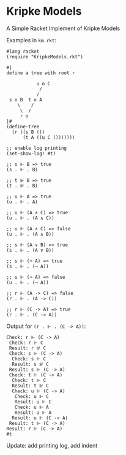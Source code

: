 

# Kripke Models

A Simple Racket Implement of Kripke Models

Examples in `km.rkt`:

```racket
#lang racket
(require "KripkeModels.rkt")

#|
define a tree with root r

           u o C
            /
           /
 s o B  t o A 
    \    /
     \  /
     r o 
|#
(define-tree
  (r ((s B ())
      (t A ((u C ()))))))

;; enable log printing
(set-show-log! #t)

;; s ⊩ B => true
(s . ⊩ . B)

;; t ⊮ B => true
(t . ⊮ . B)

;; u ⊩ A => true
(u . ⊩ . A)

;; u ⊩ (A ∧ C) => true
(u . ⊩ . (A ∧ C))

;; u ⊩ (A ∧ C) => false
(u . ⊩ . (A ∧ B))

;; s ⊩ (A ∨ B) => true
(s . ⊩ . (A ∨ B))

;; s ⊩ (¬ A) => true
(s . ⊩ . (¬ A))

;; u ⊩ (¬ A) => false
(u . ⊩ . (¬ A))

;; r ⊩ (A -> C) => false
(r . ⊩ . (A -> C))

;; r ⊩ (C -> A) => true
(r . ⊩ . (C -> A))
```

Output for `(r . ⊩ . (C -> A))`:

```
Check: r ⊩ (C -> A)
 Check: r ⊩ C
 Result: r ⊮ C
 Check: s ⊩ (C -> A)
  Check: s ⊩ C
  Result: s ⊮ C
 Result: s ⊩ (C -> A)
 Check: t ⊩ (C -> A)
  Check: t ⊩ C
  Result: t ⊮ C
  Check: u ⊩ (C -> A)
   Check: u ⊩ C
   Result: u ⊩ C
   Check: u ⊩ A
   Result: u ⊩ A
  Result: u ⊩ (C -> A)
 Result: t ⊩ (C -> A)
Result: r ⊩ (C -> A)
#t
```



Update: add printing log, add indent